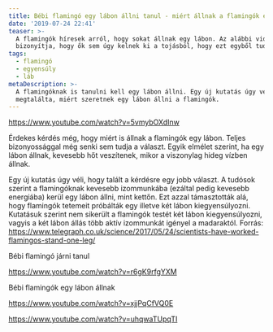 ```yaml
---
title: Bébi flamingó egy lábon állni tanul - miért állnak a flamingók egy lábon?
date: '2019-07-24 22:41'
teaser: >-
  A flamingók híresek arról, hogy sokat állnak egy lábon. Az alábbi videó
  bizonyítja, hogy ők sem úgy kelnek ki a tojásból, hogy ezt egyből tudnák.
tags:
  - flamingó
  - egyensúly
  - láb
metaDescription: >-
  A flamingóknak is tanulni kell egy lábon állni. Egy új kutatás úgy véli, hogy
  megtalálta, miért szeretnek egy lábon állni a flamingók.
---
```

https://www.youtube.com/watch?v=5vmybOXdInw

Érdekes kérdés még, hogy miért is állnak a flamingók egy lábon. Teljes bizonyossággal még senki sem tudja a választ. Egyik elmélet szerint, ha egy lábon állnak, kevesebb hőt veszítenek, mikor a viszonylag hideg vízben állnak.

Egy új kutatás úgy véli, hogy talált a kérdésre egy jobb választ. A tudósok szerint a flamingóknak kevesebb izommunkába (ezáltal pedig kevesebb energiába) kerül egy lábon állni, mint kettőn. Ezt azzal támasztották alá, hogy flamingók tetemeit próbálták egy illetve két lábon kiegyensúlyozni. Kutatásuk szerint nem sikerült a flamingók testét két lábon kiegyensúlyozni, vagyis a két lábon állás több aktív izommunkát igényel a madaraktól. Forrás: https://www.telegraph.co.uk/science/2017/05/24/scientists-have-worked-flamingos-stand-one-leg/

Bébi flamingó járni tanul

https://www.youtube.com/watch?v=r6gK9rfgYXM

Bébi flamingók egy lábon állnak

https://www.youtube.com/watch?v=xjjPqCfVQ0E

https://www.youtube.com/watch?v=uhqwaTUpqTI
